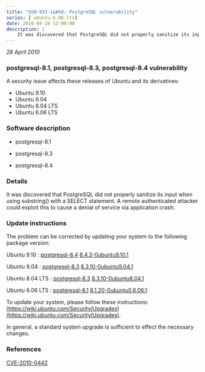 ```yaml
---
title: "USN-933-1&#58; PostgreSQL vulnerability"
series: [ ubuntu-6.06-lts]
date: 2010-04-28 12:00:00
description: |
    It was discovered that PostgreSQL did not properly sanitize its input when using substring() with a SELECT statement. A remote authenticated attacker could exploit this to cause a denial of service via application crash. 
--- 
```

 
 

*28 April 2010*

### postgresql-8.1, postgresql-8.3, postgresql-8.4 vulnerability

A security issue affects these releases of Ubuntu and its derivatives:

* Ubuntu 9.10
* Ubuntu 9.04
* Ubuntu 8.04 LTS
* Ubuntu 6.06 LTS

### Software description

* postgresql-8.1 

* postgresql-8.3 

* postgresql-8.4 

### Details

It was discovered that PostgreSQL did not properly sanitize its input when using substring() with a SELECT statement. A remote authenticated attacker could exploit this to cause a denial of service via application crash. 

### Update instructions

The problem can be corrected by updating your system to the following package version:

Ubuntu 9.10
 : [postgresql-8.4](https://launchpad.net/ubuntu/+source/postgresql-8.4) <span> [8.4.3-0ubuntu9.10.1](https://launchpad.net/ubuntu/+source/postgresql-8.4/8.4.3-0ubuntu9.10.1) </span> 

Ubuntu 9.04
 : [postgresql-8.3](https://launchpad.net/ubuntu/+source/postgresql-8.3) <span> [8.3.10-0ubuntu9.04.1](https://launchpad.net/ubuntu/+source/postgresql-8.3/8.3.10-0ubuntu9.04.1) </span> 

Ubuntu 8.04 LTS
 : [postgresql-8.3](https://launchpad.net/ubuntu/+source/postgresql-8.3) <span> [8.3.10-0ubuntu8.04.1](https://launchpad.net/ubuntu/+source/postgresql-8.3/8.3.10-0ubuntu8.04.1) </span> 

Ubuntu 6.06 LTS
 : [postgresql-8.1](https://launchpad.net/ubuntu/+source/postgresql-8.1) <span> [8.1.20-0ubuntu0.6.06.1](https://launchpad.net/ubuntu/+source/postgresql-8.1/8.1.20-0ubuntu0.6.06.1) </span> 

To update your system, please follow these instructions: [https://wiki.ubuntu.com/Security/Upgrades](https://wiki.ubuntu.com/Security/Upgrades).

In general, a standard system upgrade is sufficient to effect the necessary changes. 

### References

 
 [CVE-2010-0442](http://people.ubuntu.com/~ubuntu-security/cve/CVE-2010-0442)
 

